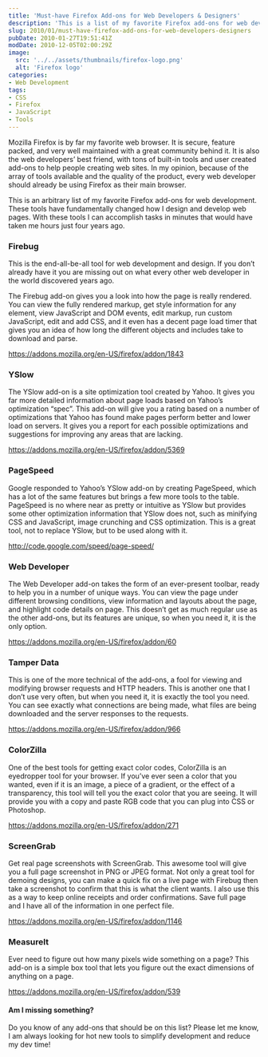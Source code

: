```yaml
---
title: 'Must-have Firefox Add-ons for Web Developers & Designers'
description: 'This is a list of my favorite Firefox add-ons for web development. These tools have fundamentally changed how I design and develop web pages. With these tools I can accomplish tasks in minutes that would have taken me hours just four years ago.'
slug: 2010/01/must-have-firefox-add-ons-for-web-developers-designers
pubDate: 2010-01-27T19:51:41Z
modDate: 2010-12-05T02:00:29Z
image:
  src: '../../assets/thumbnails/firefox-logo.png'
  alt: 'Firefox logo'
categories:
- Web Development
tags:
- CSS
- Firefox
- JavaScript
- Tools
---
```


Mozilla Firefox is by far my favorite web browser. It is secure, feature packed, and very well maintained with a great community behind it. It is also the web developers’ best friend, with tons of built-in tools and user created add-ons to help people creating web sites. In my opinion, because of the array of tools available and the quality of the product, every web developer should already be using Firefox as their main browser.

This is an arbitrary list of my favorite Firefox add-ons for web development. These tools have fundamentally changed how I design and develop web pages. With these tools I can accomplish tasks in minutes that would have taken me hours just four years ago.

<!-- more -->

### Firebug

This is the end-all-be-all tool for web development and design. If you don’t already have it you are missing out on what every other web developer in the world discovered years ago.

The Firebug add-on gives you a look into how the page is really rendered. You can view the fully rendered markup, get style information for any element, view JavaScript and DOM events, edit markup, run custom JavaScript, edit and add CSS, and it even has a decent page load timer that gives you an idea of how long the different objects and includes take to download and parse.

https://addons.mozilla.org/en-US/firefox/addon/1843

### YSlow

The YSlow add-on is a site optimization tool created by Yahoo. It gives you far more detailed information about page loads based on Yahoo’s optimization “spec”. This add-on will give you a rating based on a number of optimizations that Yahoo has found make pages perform better and lower load on servers. It gives you a report for each possible optimizations and suggestions for improving any areas that are lacking.

https://addons.mozilla.org/en-US/firefox/addon/5369

### PageSpeed

Google responded to Yahoo’s YSlow add-on by creating PageSpeed, which has a lot of the same features but brings a few more tools to the table. PageSpeed is no where near as pretty or intuitive as YSlow but provides some other optimization information that YSlow does not, such as minifying CSS and JavaScript, image crunching and CSS optimization. This is a great tool, not to replace YSlow, but to be used along with it.

http://code.google.com/speed/page-speed/

### Web Developer

The Web Developer add-on takes the form of an ever-present toolbar, ready to help you in a number of unique ways. You can view the page under different browsing conditions, view information and layouts about the page, and highlight code details on page. This doesn’t get as much regular use as the other add-ons, but its features are unique, so when you need it, it is the only option.

https://addons.mozilla.org/en-US/firefox/addon/60

### Tamper Data

This is one of the more technical of the add-ons, a fool for viewing and modifying browser requests and HTTP headers. This is another one that I don’t use very often, but when you need it, it is exactly the tool you need. You can see exactly what connections are being made, what files are being downloaded and the server responses to the requests.

https://addons.mozilla.org/en-US/firefox/addon/966

### ColorZilla

One of the best tools for getting exact color codes, ColorZilla is an eyedropper tool for your browser. If you’ve ever seen a color that you wanted, even if it is an image, a piece of a gradient, or the effect of a transparency, this tool will tell you the exact color that you are seeing. It will provide you with a copy and paste RGB code that you can plug into CSS or Photoshop.

https://addons.mozilla.org/en-US/firefox/addon/271

### ScreenGrab

Get real page screenshots with ScreenGrab. This awesome tool will give you a full page screenshot in PNG or JPEG format. Not only a great tool for demoing designs, you can make a quick fix on a live page with Firebug then take a screenshot to confirm that this is what the client wants. I also use this as a way to keep online receipts and order confirmations. Save full page and I have all of the information in one perfect file.

https://addons.mozilla.org/en-US/firefox/addon/1146

### MeasureIt

Ever need to figure out how many pixels wide something on a page? This add-on is a simple box tool that lets you figure out the exact dimensions of anything on a page.

https://addons.mozilla.org/en-US/firefox/addon/539

#### Am I missing something?

Do you know of any add-ons that should be on this list? Please let me know, I am always looking for hot new tools to simplify development and reduce my dev time!
